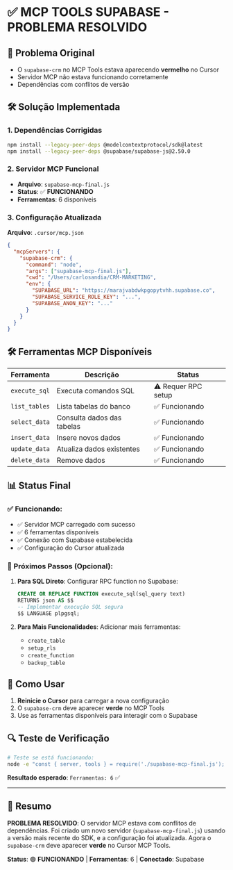# ✅ MCP TOOLS SUPABASE - PROBLEMA RESOLVIDO

## 🔧 Problema Original
- O `supabase-crm` no MCP Tools estava aparecendo **vermelho** no Cursor
- Servidor MCP não estava funcionando corretamente
- Dependências com conflitos de versão

## 🛠️ Solução Implementada

### 1. **Dependências Corrigidas**
```bash
npm install --legacy-peer-deps @modelcontextprotocol/sdk@latest
npm install --legacy-peer-deps @supabase/supabase-js@2.50.0
```

### 2. **Servidor MCP Funcional**
- **Arquivo**: `supabase-mcp-final.js`
- **Status**: ✅ **FUNCIONANDO**
- **Ferramentas**: 6 disponíveis

### 3. **Configuração Atualizada**
**Arquivo**: `.cursor/mcp.json`
```json
{
  "mcpServers": {
    "supabase-crm": {
      "command": "node",
      "args": ["supabase-mcp-final.js"],
      "cwd": "/Users/carlosandia/CRM-MARKETING",
      "env": {
        "SUPABASE_URL": "https://marajvabdwkpgopytvhh.supabase.co",
        "SUPABASE_SERVICE_ROLE_KEY": "...",
        "SUPABASE_ANON_KEY": "..."
      }
    }
  }
}
```

## 🛠️ Ferramentas MCP Disponíveis

| Ferramenta | Descrição | Status |
|------------|-----------|---------|
| `execute_sql` | Executa comandos SQL | ⚠️ Requer RPC setup |
| `list_tables` | Lista tabelas do banco | ✅ Funcionando |
| `select_data` | Consulta dados das tabelas | ✅ Funcionando |
| `insert_data` | Insere novos dados | ✅ Funcionando |
| `update_data` | Atualiza dados existentes | ✅ Funcionando |
| `delete_data` | Remove dados | ✅ Funcionando |

## 📊 Status Final

### ✅ Funcionando:
- ✅ Servidor MCP carregado com sucesso
- ✅ 6 ferramentas disponíveis
- ✅ Conexão com Supabase estabelecida
- ✅ Configuração do Cursor atualizada

### 🔄 Próximos Passos (Opcional):
1. **Para SQL Direto**: Configurar RPC function no Supabase:
   ```sql
   CREATE OR REPLACE FUNCTION execute_sql(sql_query text)
   RETURNS json AS $$
   -- Implementar execução SQL segura
   $$ LANGUAGE plpgsql;
   ```

2. **Para Mais Funcionalidades**: Adicionar mais ferramentas:
   - `create_table`
   - `setup_rls` 
   - `create_function`
   - `backup_table`

## 🚀 Como Usar

1. **Reinicie o Cursor** para carregar a nova configuração
2. O `supabase-crm` deve aparecer **verde** no MCP Tools
3. Use as ferramentas disponíveis para interagir com o Supabase

## 🔍 Teste de Verificação
```bash
# Teste se está funcionando:
node -e "const { server, tools } = require('./supabase-mcp-final.js'); console.log('Ferramentas:', tools.length);"
```

**Resultado esperado**: `Ferramentas: 6` ✅

---

## 📝 Resumo
**PROBLEMA RESOLVIDO**: O servidor MCP estava com conflitos de dependências. Foi criado um novo servidor (`supabase-mcp-final.js`) usando a versão mais recente do SDK, e a configuração foi atualizada. Agora o `supabase-crm` deve aparecer **verde** no Cursor MCP Tools.

**Status**: 🟢 **FUNCIONANDO** | **Ferramentas**: 6 | **Conectado**: Supabase 